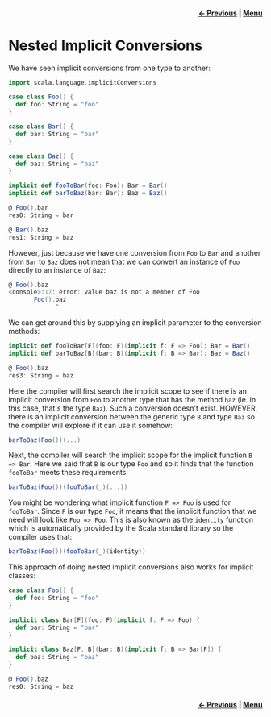 <h4 align="right">
    <a href="lesson1_3_classes.md">← Previous</a> |
    <a href="lesson1.md">Menu</a>
</h4>

<h1>Nested Implicit Conversions</h1>

We have seen implicit conversions from one type to another:

```scala
import scala.language.implicitConversions

case class Foo() {
  def foo: String = "foo"
}

case class Bar() {
  def bar: String = "bar"
}

case class Baz() {
  def baz: String = "baz"
}

implicit def fooToBar(foo: Foo): Bar = Bar()
implicit def barToBaz(bar: Bar): Baz = Baz()
```

```scala
@ Foo().bar
res0: String = bar

@ Bar().baz
res1: String = baz
```

However, just because we have one conversion from `Foo` to `Bar` and another from `Bar` to `Baz` does not mean that we 
can convert an instance of `Foo` directly to an instance of `Baz`:

```scala
@ Foo().baz
<console>:17: error: value baz is not a member of Foo
       Foo().baz
             ^
```

We can get around this by supplying an implicit parameter to the conversion methods:

```scala
implicit def fooToBar[F](foo: F)(implicit f: F => Foo): Bar = Bar()
implicit def barToBaz[B](bar: B)(implicit f: B => Bar): Baz = Baz()
```

```scala
@ Foo().baz
res3: String = baz
```

Here the compiler will first search the implicit scope to see if there is an implicit conversion from `Foo` to another 
type that has the method `baz` (ie. in this case, that's the type `Baz`). Such a conversion doesn't exist. HOWEVER,
there is an implicit conversion between the generic type `B` and type `Baz` so the compiler will explore if it can use
it somehow: 

```scala
barToBaz(Foo())(...)
```

Next, the compiler will search the implicit scope for the implicit function `B => Bar`. Here we said that `B` is our 
type `Foo` and so it finds that the function `fooToBar` meets these requirements:

```scala
barToBaz(Foo())(fooToBar(_)(...))
```

You might be wondering what implicit function `F => Foo` is used for `fooToBar`. Since `F` is our type `Foo`, it means
that the implicit function that we need will look like `Foo => Foo`. This is also known as the `identity` function which
is automatically provided by the Scala standard library so the compiler uses that:

```scala
barToBaz(Foo())(fooToBar(_)(identity))
```

This approach of doing nested implicit conversions also works for implicit classes:

```scala
case class Foo() {
  def foo: String = "foo"
}

implicit class Bar[F](foo: F)(implicit f: F => Foo) {
  def bar: String = "bar"
}

implicit class Baz[F, B](bar: B)(implicit f: B => Bar[F]) {
  def baz: String = "baz"
}
```

```scala
@ Foo().baz
res0: String = baz
```

<h4 align="right">
    <a href="lesson1_3_classes.md">← Previous</a> |
    <a href="lesson1.md">Menu</a>
</h4>